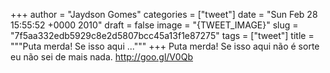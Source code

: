 
+++
author = "Jaydson Gomes"
categories = ["tweet"]
date = "Sun Feb 28 15:55:52 +0000 2010"
draft = false
image = "{TWEET_IMAGE}"
slug = "7f5aa332edb5929c8e2d5807bcc45a13f1e87275"
tags = ["tweet"]
title = """Puta merda! Se isso aqui ..."""
+++
Puta merda! Se isso aqui não é sorte eu não sei de mais nada. http://goo.gl/V0Qb
